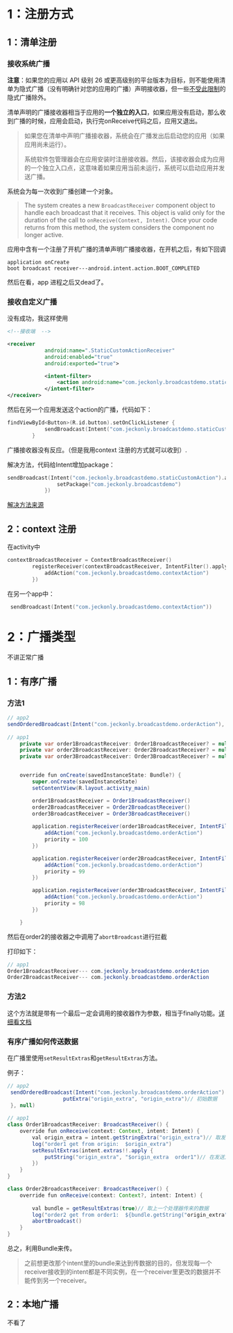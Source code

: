 # 1：注册方式

## 1：清单注册

### 接收系统广播

**注意**：如果您的应用以 API 级别 26 或更高级别的平台版本为目标，则不能使用清单为隐式广播（没有明确针对您的应用的广播）声明接收器，但一些[不受此限制](https://developer.android.com/guide/components/broadcast-exceptions?hl=zh-cn)的隐式广播除外。

清单声明的广播接收器相当于应用的**一个独立的入口**，如果应用没有启动，那么收到广播的时候，应用会启动，执行完onReceive代码之后，应用又退出。

> 如果您在清单中声明广播接收器，系统会在广播发出后启动您的应用（如果应用尚未运行）。
>
> 系统软件包管理器会在应用安装时注册接收器。然后，该接收器会成为应用的一个独立入口点，这意味着如果应用当前未运行，系统可以启动应用并发送广播。

系统会为每一次收到广播创建一个对象。

> The system creates a new `BroadcastReceiver` component object to handle each broadcast that it receives. This object is valid only for the duration of the call to `onReceive(Context, Intent)`. Once your code returns from this method, the system considers the component no longer active.

应用中含有一个注册了开机广播的清单声明广播接收器，在开机之后，有如下回调

```
application onCreate
boot broadcast receiver---android.intent.action.BOOT_COMPLETED
```

然后在看，app 进程之后又dead了。

### 接收自定义广播

没有成功，我这样使用

```xml
<!--接收端  -->

<receiver
            android:name=".StaticCustomActionReceiver"
            android:enabled="true"
            android:exported="true">

            <intent-filter>
                <action android:name="com.jeckonly.broadcastdemo.staticCustomAction" />
            </intent-filter>
</receiver>
```

然后在另一个应用发送这个action的广播，代码如下：

```kotlin
findViewById<Button>(R.id.button).setOnClickListener {
            sendBroadcast(Intent("com.jeckonly.broadcastdemo.staticCustomAction"))
        }
```

广播接收器没有反应。（但是我用context 注册的方式就可以收到）.

解决方法，代码给Intent增加package：

```kotlin
sendBroadcast(Intent("com.jeckonly.broadcastdemo.staticCustomAction").apply {
                setPackage("com.jeckonly.broadcastdemo")
            })
```

[解决方法来源](https://blog.csdn.net/m0_52693073/article/details/111044422)



## 2：context 注册

在activity中

```kotlin
contextBroadcastReceiver = ContextBroadcastReceiver()
        registerReceiver(contextBroadcastReceiver, IntentFilter().apply {
            addAction("com.jeckonly.broadcastdemo.contextAction")
        })
```

在另一个app中：

```kotlin
 sendBroadcast(Intent("com.jeckonly.broadcastdemo.contextAction"))
```



# 2：广播类型

不讲正常广播

## 1：有序广播

### 方法1

```java
// app2
sendOrderedBroadcast(Intent("com.jeckonly.broadcastdemo.orderAction"), null)
    
// app1
    private var order1BroadcastReceiver: Order1BroadcastReceiver? = null
    private var order2BroadcastReceiver: Order2BroadcastReceiver? = null
    private var order3BroadcastReceiver: Order3BroadcastReceiver? = null


    override fun onCreate(savedInstanceState: Bundle?) {
        super.onCreate(savedInstanceState)
        setContentView(R.layout.activity_main)

        order1BroadcastReceiver = Order1BroadcastReceiver()
        order2BroadcastReceiver = Order2BroadcastReceiver()
        order3BroadcastReceiver = Order3BroadcastReceiver()
      
        application.registerReceiver(order1BroadcastReceiver, IntentFilter().apply {
            addAction("com.jeckonly.broadcastdemo.orderAction")
            priority = 100
        })

        application.registerReceiver(order2BroadcastReceiver, IntentFilter().apply {
            addAction("com.jeckonly.broadcastdemo.orderAction")
            priority = 99
        })

        application.registerReceiver(order3BroadcastReceiver, IntentFilter().apply {
            addAction("com.jeckonly.broadcastdemo.orderAction")
            priority = 98
        })

    }
```

然后在order2的接收器之中调用了`abortBroadcast`进行拦截

打印如下：

```java
// app1
Order1BroadcastReceiver--- com.jeckonly.broadcastdemo.orderAction
Order2BroadcastReceiver--- com.jeckonly.broadcastdemo.orderAction
```

###  

### 方法2

这个方法就是带有一个最后一定会调用的接收器作为参数，相当于finally功能。[详细看文档](https://developer.android.com/reference/android/content/Context#sendOrderedBroadcast(android.content.Intent,%20java.lang.String,%20android.content.BroadcastReceiver,%20android.os.Handler,%20int,%20java.lang.String,%20android.os.Bundle))



### 有序广播如何传送数据

在广播里使用`setResultExtras`和`getResultExtras`方法。

例子：

```java
// app2
 sendOrderedBroadcast(Intent("com.jeckonly.broadcastdemo.orderAction").apply {
                  putExtra("origin_extra", "origin_extra")// 初始数据
 }, null)
     
// app1
class Order1BroadcastReceiver: BroadcastReceiver() {
    override fun onReceive(context: Context, intent: Intent) {
        val origin_extra = intent.getStringExtra("origin_extra")// 取发送方传来的数据
        log("order1 get from origin:  $origin_extra")
        setResultExtras(intent.extras!!.apply {
            putString("origin_extra", "$origin_extra  order1")// 在发送方的数据上加上自己的修改
        })
    }
} 

class Order2BroadcastReceiver: BroadcastReceiver() {
    override fun onReceive(context: Context?, intent: Intent) {
       
        val bundle = getResultExtras(true)// 取上一个处理器传来的数据
        log("order2 get from order1:  ${bundle.getString("origin_extra")}")
        abortBroadcast()
    }
}
```

总之，利用Bundle来传。

> 之前想更改那个intent里的bundle来达到传数据的目的，但发现每一个receiver接收到的intent都是不同实例，在一个receiver里更改的数据并不能传到另一个receiver。



## 2：本地广播

不看了
